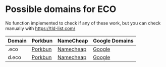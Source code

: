 # Possible domains for ECO

No function implemented to check if any of these work, but you can check manually with https://tld-list.com/

| Domain | Porkbun | NameCheap | Google Domains |
|---|---|---|---|
| .eco | [Porkbun](https://porkbun.com/checkout/search?prb=e814663da1&tlds=&idnLanguage=&search=search&q=.eco) | [Namecheap](https://www.namecheap.com/domains/registration/results/?domain=.eco) | [Google](https://domains.google.com/registrar/search?searchTerm=.eco) |
| d.eco | [Porkbun](https://porkbun.com/checkout/search?prb=e814663da1&tlds=&idnLanguage=&search=search&q=d.eco) | [Namecheap](https://www.namecheap.com/domains/registration/results/?domain=d.eco) | [Google](https://domains.google.com/registrar/search?searchTerm=d.eco) |
